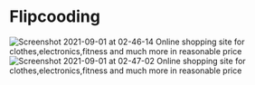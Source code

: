 # Flipcooding
![Screenshot 2021-09-01 at 02-46-14 Online shopping site for clothes,electronics,fitness and much more in reasonable price ](https://user-images.githubusercontent.com/89276294/131580420-203351da-b409-4e0f-b4b2-c4dca729c2e7.png)
![Screenshot 2021-09-01 at 02-47-02 Online shopping site for clothes,electronics,fitness and much more in reasonable price ](https://user-images.githubusercontent.com/89276294/131580600-e5d18480-0a96-4d08-b6a5-23f1737214af.png)

